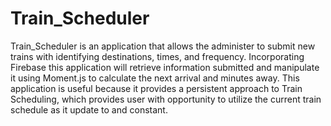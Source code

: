 # Train_Scheduler
Train_Scheduler is an application that allows the administer to submit new trains with identifying destinations, times, and frequency. Incorporating Firebase this application will retrieve information submitted and manipulate it using Moment.js to calculate the next arrival and minutes away.
This application is useful because it provides a persistent approach to Train Scheduling, which provides user with opportunity to utilize the current train schedule as it update to and constant.
